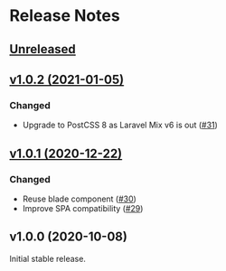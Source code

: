 # Release Notes

## [Unreleased](https://github.com/laravel/breeze/compare/v1.0.2...master)


## [v1.0.2 (2021-01-05)](https://github.com/laravel/breeze/compare/v1.0.1...v1.0.2)

### Changed
- Upgrade to PostCSS 8 as Laravel Mix v6 is out ([#31](https://github.com/laravel/breeze/pull/31))


## [v1.0.1 (2020-12-22)](https://github.com/laravel/breeze/compare/v1.0.0...v1.0.1)

### Changed
- Reuse blade component ([#30](https://github.com/laravel/breeze/pull/30))
- Improve SPA compatibility ([#29](https://github.com/laravel/breeze/pull/29))


## v1.0.0 (2020-10-08)

Initial stable release.
